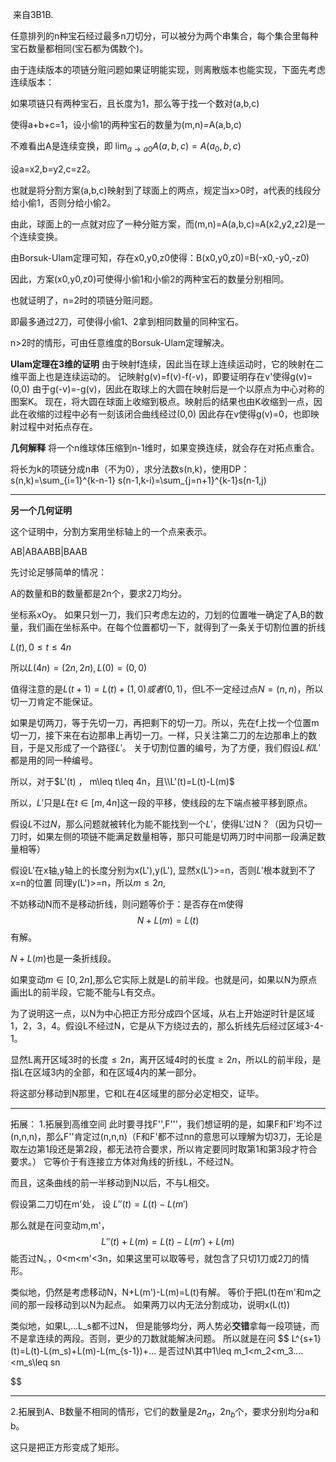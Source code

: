 ​
来自3B1B.

任意排列的n种宝石经过最多n刀切分，可以被分为两个串集合，每个集合里每种宝石数量都相同(宝石都为偶数个)。

由于连续版本的项链分赃问题如果证明能实现，则离散版本也能实现，下面先考虑连续版本：

如果项链只有两种宝石，且长度为1，那么等于找一个数对(a,b,c)

使得a+b+c=1，设小偷1的两种宝石的数量为(m,n)=A(a,b,c)

不难看出A是连续变换，即 $\lim_{a\rightarrow a0} A(a,b,c)=A(a_0,b,c)$

设a=x2,b=y2,c=z2。

也就是将分割方案(a,b,c)映射到了球面上的两点，规定当x>0时，a代表的线段分给小偷1，否则分给小偷2。

由此，球面上的一点就对应了一种分赃方案，而(m,n)=A(a,b,c)=A(x2,y2,z2)是一个连续变换。

由Borsuk-Ulam定理可知，存在x0,y0,z0使得：B(x0,y0,z0)=B(-x0,-y0,-z0)

因此，方案(x0,y0,z0)可使得小偷1和小偷2的两种宝石的数量分别相同。

也就证明了，n=2时的项链分赃问题。

即最多通过2刀，可使得小偷1、2拿到相同数量的同种宝石。

n>2时的情形，可由任意维度的Borsuk-Ulam定理解决。

**Ulam定理在3维的证明**
由于映射f连续，因此当在球上连续运动时，它的映射在二维平面上也是连续运动的。
记映射g(v)=f(v)-f(-v)，即要证明存在v'使得g(v)=(0,0)
由于g(-v)=-g(v)，因此在取球上的大圆在映射后是一个以原点为中心对称的图案K。
现在，将大圆在球面上收缩到极点。映射后的结果也由K收缩到一点，因此在收缩的过程中必有一刻该闭合曲线经过(0,0)
因此存在v使得g(v)=0，也即映射过程中对拓点存在。

​**几何解释**
将一个n维球体压缩到n-1维时，如果变换连续，就会存在对拓点重合。

将长为k的项链分成n串（不为0），求分法数s(n,k)，使用DP：
s(n,k)=\sum_{i=1}^{k-n-1} s(n-1,k-i)=\sum_{j=n+1}^{k-1}s(n-1,j)


----
**另一个几何证明**


这个证明中，分割方案用坐标轴上的一个点来表示。


AB|ABAABB|BAAB

先讨论足够简单的情况：

A的数量和B的数量都是2n个，要求2刀均分。


坐标系xOy。 如果只划一刀，我们只考虑左边的，刀划的位置唯一确定了A,B的数量，我们画在坐标系中。在每个位置都切一下，就得到了一条关于切割位置的折线

$L(t),0\leq t\leq 4n$

所以$L(4n)=(2n,2n),L(0)=(0,0)$

值得注意的是$L(t+1)=L(t)+(1,0)或者(0,1)$，但L不一定经过点$N=(n,n)$，所以切一刀肯定不能保证。


如果是切两刀，等于先切一刀，再把剩下的切一刀。所以，先在f上找一个位置m切一刀，接下来在右边那串上再切一刀。一样，只关注第二刀的左边那串上的数目，于是又形成了一个路径$L'$。
关于切割位置的编号，为了方便，我们假设$L和L'$都是用的同一种编号。

所以，对于$L'(t)  ，  m\leq t\leq 4n，且\\L'(t)=L(t)-L(m)$

所以，$L'$只是$L$在$t\in [m,4n]$这一段的平移，使线段的左下端点被平移到原点。



假设$L$不过$N$，那么问题就被转化为能不能找到一个$L'$，使得L'过N？（因为只切一刀时，如果左侧的项链不能满足数量相等，那只可能是切两刀时中间那一段满足数量相等）

假设L'在x轴,y轴上的长度分别为x(L'),y(L'),
显然x(L')>=n，否则$L'$根本就到不了x=n的位置
同理y(L')>=n，所以$m\leq 2n$,


不妨移动N而不是移动折线，则问题等价于：是否存在m使得
$$N+L(m)=L(t)
$$
有解。

$N+L(m)$也是一条折线段。

如果变动$m\in[0,2n]$,那么它实际上就是L的前半段。也就是问，如果以N为原点画出L的前半段，它能不能与L有交点。

为了说明这一点，以N为中心把正方形分成四个区域，从右上开始逆时针是区域1，2，3，4。假设L不经过N，它是从下方绕过去的，那么折线先后经过区域3-4-1。

显然L离开区域3时的长度$\leq 2n$，离开区域4时的长度$\geq 2n$，所以L的前半段，是指L在区域3内的全部，和在区域4内的某一部分。

将这部分移动到N那里，它和L在4区域里的部分必定相交，证毕。




---

拓展：
1.拓展到高维空间
此时要寻找F'',F'''，我们想证明的是，如果F和F'均不过(n,n,n)，那么F''肯定过(n,n,n)（F和F'都不过nn的意思可以理解为切3刀，无论是取左边第1段还是第2段，都无法符合要求，所以肯定要同时取第1和第3段才符合要求。）
它等价于有连接立方体对角线的折线L，不经过N。


而且，这条曲线的前一半移动到N以后，不与L相交。

假设第二刀切在m'处，
设
$L''(t)=L(t)-L(m')$

那么就是在问变动m,m'，
$$
L''(t)+L(m)=L(t)-L(m')+L(m)
$$
能否过N。，0<m<m'<3n，如果这里可以取等号，就包含了只切1刀或2刀的情形。

类似地，仍然是考虑移动N，N+L(m')-L(m)=L(t)有解。
等价于把L(t)在m'和m之间的那一段移动到以N为起点。
如果两刀以内无法分割成功，说明x(L(t))

类似地，如果L,...L_s都不过N，
但是能够均分，两人势必**交错**拿每一段项链，而不是拿连续的两段。否则，更少的刀数就能解决问题。
所以就是在问
$$
L^{s+1}(t)=L(t)-L(m_s)+L(m)-L(m_{s-1})+...
是否过N\\其中1\leq m_1<m_2<m_3....<m_s\leq sn



$$

---

2.拓展到A、B数量不相同的情形，它们的数量是$2n_a，2n_b$个，要求分别均分a和b。

这只是把正方形变成了矩形。
